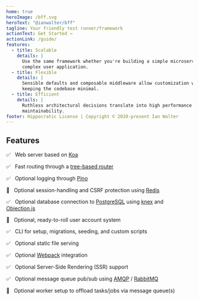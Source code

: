 ```yaml
---
home: true
heroImage: /bff.svg
heroText: "@ianwalter/bff"
tagline: Your friendly test runner/framework
actionText: Get Started →
actionLink: /guide/
features:
  - title: Scalable
    details: |
      Use the same framework whether you're building a simple microservice or a
      complex user application.
  - title: Flexible
    details: |
      Sensible defaults and composable middleware allow customization while
      keeping the codebase minimal.
  - title: Efficient
    details: |
      Ruthless architectural decisions translate into high performance and
      maintainability.
footer: Hippocratic License | Copyright © 2020-present Ian Walter
---
```


## Features

✅ &nbsp; Web server based on [Koa][koaUrl]

✅ &nbsp; Fast routing through a [tree-based router][nrgRouterUrl]

✅ &nbsp; Optional logging through [Pino][pinoUrl]

🚧 &nbsp; Optional session-handling and CSRF protection using [Redis][redisUrl]

✅ &nbsp; Optional database connection to [PostgreSQL][postgresUrl] using
          [knex][knexUrl] and [Objection.js][objectionUrl]

🚧 &nbsp; Optional, ready-to-roll user account system

✅ &nbsp; CLI for setup, migrations, seeding, and custom scripts

✅ &nbsp; Optional static file serving

✅ &nbsp; Optional [Webpack][webpackUrl] integration

✅ &nbsp; Optional Server-Side Rendering (SSR) support

✅ &nbsp; Optional message queue pub/sub using [AMQP][amqpUrl] /
          [RabbitMQ][rabbitmqUrl]

🚧 &nbsp; Optional worker setup to offload tasks/jobs via message queue(s)

[npmImage]: https://img.shields.io/npm/v/@ianwalter/nrg.svg
[npmUrl]: https://www.npmjs.com/package/@ianwalter/nrg
[ciImage]: https://github.com/ianwalter/nrg/workflows/CI/badge.svg
[ciUrl]: https://github.com/ianwalter/nrg/actions
[koaUrl]: https://koajs.com/
[nrgRouterUrl]: https://github.com/ianwalter/nrg-router
[pinoUrl]: http://getpino.io/#/
[redisUrl]: https://redis.io/
[postgresUrl]: https://www.postgresql.org/
[knexUrl]: https://knexjs.org/
[objectionUrl]: https://vincit.github.io/objection.js/
[webpackUrl]: https://webpack.js.org/
[amqpUrl]: https://github.com/squaremo/amqp.node
[rabbitmqUrl]: https://www.rabbitmq.com/
[licenseUrl]: https://github.com/ianwalter/nrg/blob/master/LICENSE
